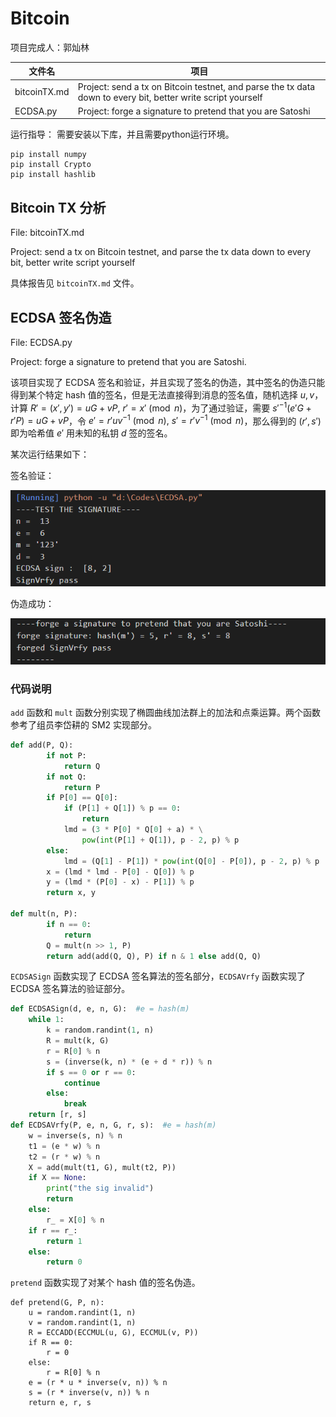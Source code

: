 # Bitcoin

项目完成人：郭灿林

| 文件名 | 项目 |
| --- | --- |
| bitcoinTX.md | Project: send a tx on Bitcoin testnet, and parse the tx data down to every bit, better write script yourself |
| ECDSA.py | Project: forge a signature to pretend that you are Satoshi |

运行指导：
需要安装以下库，并且需要python运行环境。

```
pip install numpy
pip install Crypto
pip install hashlib
```

## Bitcoin TX 分析

File: bitcoinTX.md

Project: send a tx on Bitcoin testnet, and parse the tx data down to every bit, better write script yourself

具体报告见 `bitcoinTX.md` 文件。

## ECDSA 签名伪造

File: ECDSA.py

Project: forge a signature to pretend that you are Satoshi.

该项目实现了 ECDSA 签名和验证，并且实现了签名的伪造，其中签名的伪造只能得到某个特定 hash 值的签名，但是无法直接得到消息的签名值，随机选择 $u,v$，计算 $R'=(x',y')=uG+vP,\ r'=x'\pmod{n}$，为了通过验证，需要 $s'^{-1}(e'G+r'P)=uG+vP$，令 $e'=r'uv^{-1}\pmod{n},\ s'=r'v^{-1}\pmod{n}$，那么得到的 $(r',s')$ 即为哈希值 $e'$ 用未知的私钥 $d$ 签的签名。

某次运行结果如下：

签名验证：

![pic](ECDSAsig.png)

伪造成功：

![pic](forge.png)

### 代码说明

`add` 函数和 `mult` 函数分别实现了椭圆曲线加法群上的加法和点乘运算。两个函数参考了组员李岱耕的 SM2 实现部分。

```python
def add(P, Q):
        if not P:
            return Q
        if not Q:
            return P
        if P[0] == Q[0]:
            if (P[1] + Q[1]) % p == 0:
                return
            lmd = (3 * P[0] * Q[0] + a) * \
                pow(int(P[1] + Q[1]), p - 2, p) % p
        else:
            lmd = (Q[1] - P[1]) * pow(int(Q[0] - P[0]), p - 2, p) % p
        x = (lmd * lmd - P[0] - Q[0]) % p
        y = (lmd * (P[0] - x) - P[1]) % p
        return x, y

def mult(n, P):
        if n == 0:
            return
        Q = mult(n >> 1, P)
        return add(add(Q, Q), P) if n & 1 else add(Q, Q)
```

`ECDSASign` 函数实现了 ECDSA 签名算法的签名部分，`ECDSAVrfy` 函数实现了 ECDSA 签名算法的验证部分。

```python
def ECDSASign(d, e, n, G):  #e = hash(m)
    while 1:
        k = random.randint(1, n)
        R = mult(k, G)
        r = R[0] % n
        s = (inverse(k, n) * (e + d * r)) % n
        if s == 0 or r == 0:
            continue
        else:
            break
    return [r, s]
def ECDSAVrfy(P, e, n, G, r, s):  #e = hash(m)
    w = inverse(s, n) % n
    t1 = (e * w) % n
    t2 = (r * w) % n
    X = add(mult(t1, G), mult(t2, P))
    if X == None:
        print("the sig invalid")
        return
    else:
        r_ = X[0] % n
    if r == r_:
        return 1
    else:
        return 0
```

`pretend` 函数实现了对某个 hash 值的签名伪造。

```
def pretend(G, P, n):
    u = random.randint(1, n)
    v = random.randint(1, n)
    R = ECCADD(ECCMUL(u, G), ECCMUL(v, P))
    if R == 0:
        r = 0
    else:
        r = R[0] % n
    e = (r * u * inverse(v, n)) % n
    s = (r * inverse(v, n)) % n
    return e, r, s
```
